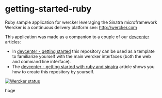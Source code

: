 getting-started-ruby
====================

Ruby sample application for wercker leveraging the Sinatra microframework
Wercker is a continuous delivery platform see: http://wercker.com

This application was made as a companion to a couple of our [devcenter](http://devcenter.wercker.com) articles:
* In [devcenter - getting started](http://devcenter.wercker.com/articles/gettingstarted/) this repository can be used as a template to familiarize yourself with the main wercker interfaces (both the web and command line interface).
* The [devcenter - getting started with ruby and sinatra](http://devcenter.wercker.com/articles/languages/ruby/getting-started-sinatra-api.html) article shows you how to create this repository by yourself.

[![Wercker status](https://app.wercker.com/status/2129a80863b811ed8dea085d939102a9/m)](https://app.wercker.com/project/bykey/2129a80863b811ed8dea085d939102a9)

hoge

